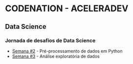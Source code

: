 # CODENATION - ACELERADEV

## Data Science

### Jornada de desafios de Data Science

* [Semana #2](data-science-0) - Pré-processamento de dados em Python
* [Semana #3](coestatistica-1) - Análise exploratória de dados
